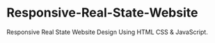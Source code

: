 # Responsive-Real-State-Website
Responsive Real State Website Design Using HTML CSS &amp; JavaScript.
